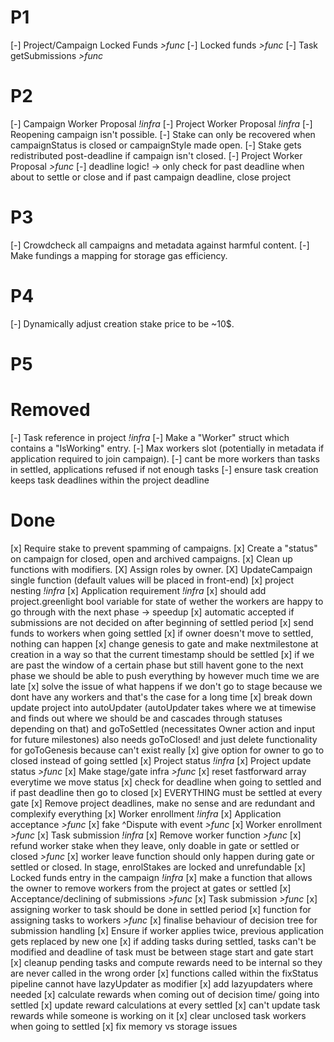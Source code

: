# **P1**

[-] Project/Campaign Locked Funds _>func_
[-] Locked funds _>func_
[-] Task getSubmissions _>func_

# **P2**

[-] Campaign Worker Proposal _!infra_
[-] Project Worker Proposal _!infra_
[-] Reopening campaign isn't possible.
[-] Stake can only be recovered when campaignStatus is closed or campaignStyle made open.
[-] Stake gets redistributed post-deadline if campaign isn't closed.
[-] Project Worker Proposal _>func_
[-] deadline logic! -> only check for past deadline when about to settle or close and if past campaign deadline, close project

# **P3**

[-] Crowdcheck all campaigns and metadata against harmful content.
[-] Make fundings a mapping for storage gas efficiency.

# **P4**

[-] Dynamically adjust creation stake price to be ~10$.

# **P5**

# **Removed**

[-] Task reference in project _!infra_
[-] Make a "Worker" struct which contains a "IsWorking" entry.
[-] Max workers slot (potentially in metadata if application required to join campaign).
[-] cant be more workers than tasks in settled, applications refused if not enough tasks
[-] ensure task creation keeps task deadlines within the project deadline

# **Done**

[x] Require stake to prevent spamming of campaigns.
[x] Create a "status" on campaign for closed, open and archived campaigns.
[x] Clean up functions with modifiers.
[X] Assign roles by owner.
[X] UpdateCampaign single function (default values will be placed in front-end)
[x] project nesting _!infra_
[x] Application requirement _!infra_
[x] should add project.greenlight bool variable for state of wether the workers are happy to go through with the next phase -> speedup
[x] automatic accepted if submissions are not decided on after beginning of settled period
[x] send funds to workers when going settled
[x] if owner doesn't move to settled, nothing can happen
[x] change genesis to gate and make nextmilestone at creation in a way so that the current timestamp should be settled
[x] if we are past the window of a certain phase but still havent gone to the next phase we should be able to push everything by however much time we are late
[x] solve the issue of what happens if we don't go to stage because we dont have any workers and that's the case for a long time
[x] break down update project into autoUpdater (autoUpdater takes where we at timewise and finds out where we should be and cascades through statuses depending on that) and goToSettled (necessitates Owner action and input for future milestones) also needs goToClosed! and just delete functionality for goToGenesis because can't exist really
[x] give option for owner to go to closed instead of going settled
[x] Project status _!infra_
[x] Project update status _>func_
[x] Make stage/gate infra _>func_
[x] reset fastforward array everytime we move status
[x] check for deadline when going to settled and if past deadline then go to closed
[x] EVERYTHING must be settled at every gate
[x] Remove project deadlines, make no sense and are redundant and complexify everything
[x] Worker enrollment _!infra_
[x] Application acceptance _>func_
[x] fake ^Dispute with event _>func_
[x] Worker enrollment _>func_
[x] Task submission _!infra_
[x] Remove worker function _>func_
[x] refund worker stake when they leave, only doable in gate or settled or closed _>func_
[x] worker leave function should only happen during gate or settled or closed. In stage, enrolStakes are locked and unrefundable
[x] Locked funds entry in the campaign _!infra_
[x] make a function that allows the owner to remove workers from the project at gates or settled
[x] Acceptance/declining of submissions _>func_
[x] Task submission _>func_
[x] assigning worker to task should be done in settled period
[x] function for assigning tasks to workers _>func_
[x] finalise behaviour of decision tree for submission handling
[x] Ensure if worker applies twice, previous application gets replaced by new one
[x] if adding tasks during settled, tasks can't be modified and deadline of task must be between stage start and gate start
[x] cleanup pending tasks and compute rewards need to be internal so they are never called in the wrong order
[x] functions called within the fixStatus pipeline cannot have lazyUpdater as modifier
[x] add lazyupdaters where needed
[x] calculate rewards when coming out of decision time/ going into settled
[x] update reward calculations at every settled
[x] can't update task rewards while someone is working on it
[x] clear unclosed task workers when going to settled
[x] fix memory vs storage issues
